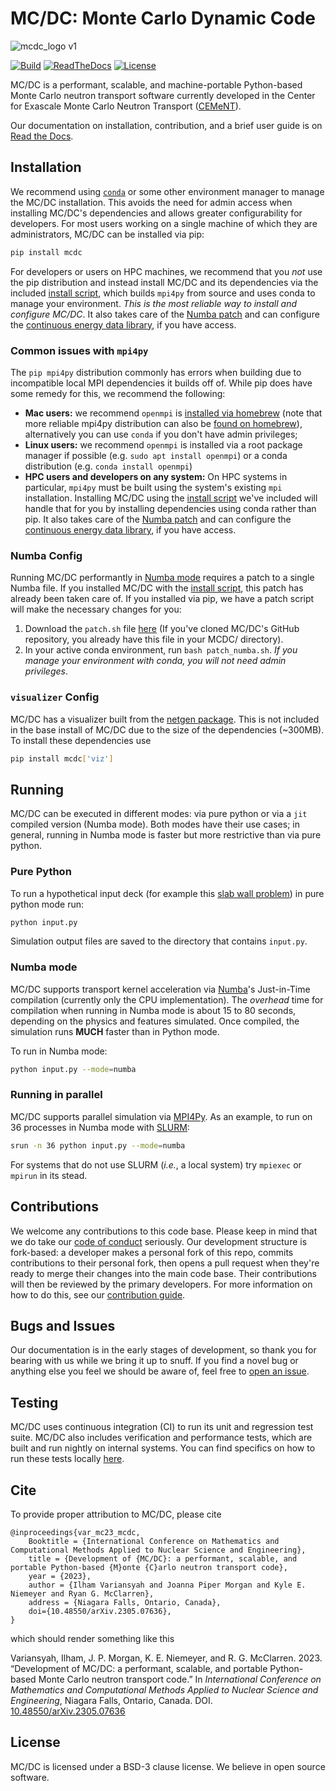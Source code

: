 # MC/DC: Monte Carlo Dynamic Code

![mcdc_logo v1](https://user-images.githubusercontent.com/26186244/173467190-74d9b09a-ef7d-4f0e-8bdf-4a076de7c43c.svg)

[![Build](https://github.com/CEMeNT-PSAAP/MCDC/actions/workflows/mpi_numba_reg.yml/badge.svg)](https://github.com/CEMeNT-PSAAP/MCDC/actions/workflows/mpi_numba_reg.yml)
[![ReadTheDocs](https://readthedocs.org/projects/cement-psaapgithubio/badge/?version=latest&style=flat)](https://cement-psaapgithubio.readthedocs.org/en/latest/ )
[![License](https://img.shields.io/badge/License-BSD_3--Clause-blue.svg)](https://opensource.org/licenses/BSD-3-Clause)



MC/DC is a performant, scalable, and machine-portable Python-based Monte Carlo 
neutron transport software currently developed in the Center for Exascale Monte 
Carlo Neutron Transport ([CEMeNT](https://cement-psaap.github.io/)).

Our documentation on installation, contribution, and a brief user guide is on [Read the Docs](https://cement-psaapgithubio.readthedocs.io/en/latest/).

## Installation

We recommend using [`conda`](https://conda.io/projects/conda/en/latest/user-guide/install/index.html) or some other environment manager to manage the MC/DC installation.
This avoids the need for admin access when installing MC/DC's dependencies and allows greater configurability for developers.
For most users working on a single machine of which they are administrators, MC/DC can be installed via pip:
```bash
pip install mcdc
```
For developers or users on HPC machines, we recommend that you *not* use the pip distribution and instead install MC/DC and its dependencies via the included [install script](https://cement-psaapgithubio.readthedocs.io/en/latest/install.html), which builds `mpi4py` from source and uses conda to manage your environment. *This is the most reliable way to install and configure MC/DC*. It also takes care of the [Numba patch]() and can configure the [continuous energy data library](), if you have access.

### Common issues with `mpi4py`

The `pip mpi4py` distribution commonly has errors when building due to incompatible local MPI dependencies it builds off of. While pip does have some remedy for this, we recommend the following:
* **Mac users:** we recommend `openmpi` is [installed via homebrew](https://formulae.brew.sh/formula/open-mpi) (note that more reliable mpi4py distribution can also be [found on homebrew](https://formulae.brew.sh/formula/mpi4py)), alternatively you can use `conda` if you don't have admin privileges;
* **Linux users:** we recommend `openmpi` is installed via a root package manager if possible (e.g. `sudo apt install openmpi`) or a conda distribution (e.g. `conda install openmpi`)
* **HPC users and developers on any system:** On HPC systems in particular, `mpi4py` must be built using the system's existing `mpi` installation. Installing MC/DC using the [install script](https://cement-psaapgithubio.readthedocs.io/en/latest/install.html) we've included will handle that for you by installing dependencies using conda rather than pip. It also takes care of the [Numba patch]() and can configure the [continuous energy data library](), if you have access.

### Numba Config

Running MC/DC performantly in [Numba mode](#numba-mode) requires a patch to a single Numba file. If you installed MC/DC with the [install script](https://cement-psaapgithubio.readthedocs.io/en/latest/install.html), this patch has already been taken care of. If you installed via pip, we have a patch script will make the necessary changes for you:
1. Download the `patch.sh` file [here]() (If you've cloned MC/DC's GitHub repository, you already have this file in your MCDC/ directory).
2. In your active conda environment, run `bash patch_numba.sh`.
*If you manage your environment with conda, you will not need admin privileges*.

### `visualizer` Config

MC/DC has a visualizer built from the [netgen package](https://ngsolve.org/). This is not included in the base install of MC/DC due to the size of the dependencies (~300MB). To install these dependencies use
```bash
pip install mcdc['viz']
```

## Running

MC/DC can be executed in different modes: via pure python or via a `jit` compiled version (Numba mode). 
Both modes have their use cases; in general, running in Numba mode is faster but more restrictive than via pure python.

### Pure Python

To run a hypothetical input deck (for example this [slab wall problem](https://github.com/CEMeNT-PSAAP/MCDC/tree/main/examples/fixed_source/slab_absorbium)) in pure python mode run:

```bash
python input.py
```

Simulation output files are saved to the directory that contains `input.py`.

### Numba mode

MC/DC supports transport kernel acceleration via 
[Numba](https://numba.readthedocs.io/en/stable/index.html)'s Just-in-Time 
compilation (currently only the CPU implementation). The *overhead* time for compilation
when running in Numba mode is about 15 to 80 seconds, depending on the physics and features 
simulated. Once compiled, the simulation runs **MUCH** faster than in 
Python mode.

To run in Numba mode:

```bash
python input.py --mode=numba
```

### Running in parallel

MC/DC supports parallel simulation via 
[MPI4Py](https://mpi4py.readthedocs.io/en/stable/). As an example, to run on 36 
processes in Numba mode with [SLURM](https://slurm.schedmd.com/documentation.html):

```bash
srun -n 36 python input.py --mode=numba
```

For systems that do not use SLURM (*i.e.*, a local system) try `mpiexec` or `mpirun` in its stead.

## Contributions

We welcome any contributions to this code base.
Please keep in mind that we do take our [code of conduct](https://github.com/CEMeNT-PSAAP/MCDC/blob/main/CODE_OF_CONDUCT.md) seriously.
Our development structure is fork-based: a developer makes a personal fork of this repo, commits contributions to their personal fork, then opens a pull request when they're ready to merge their changes into the main code base. Their contributions will then be reviewed by the primary developers. For more information on how to do this, see our [contribution guide]().

## Bugs and Issues

Our documentation is in the early stages of development, so thank you for bearing with us while we bring it up to snuff.
If you find a novel bug or anything else you feel we should be aware of, feel free to [open an issue](https://github.com/CEMeNT-PSAAP/MCDC/issues).

## Testing

MC/DC uses continuous integration (CI) to run its unit and regression test suite. 
MC/DC also includes verification and performance tests, which are built and run nightly on internal systems.
You can find specifics on how to run these tests locally [here](https://github.com/CEMeNT-PSAAP/MCDC/tree/main/test/regression).

## Cite

To provide proper attribution to MC/DC, please cite
```
@inproceedings{var_mc23_mcdc,
    Booktitle = {International Conference on Mathematics and Computational Methods Applied to Nuclear Science and Engineering},
    title = {Development of {MC/DC}: a performant, scalable, and portable Python-based {M}onte {C}arlo neutron transport code},
    year = {2023},
    author = {Ilham Variansyah and Joanna Piper Morgan and Kyle E. Niemeyer and Ryan G. McClarren},
    address = {Niagara Falls, Ontario, Canada},
    doi={10.48550/arXiv.2305.07636},
}
```
which should render something like this

Variansyah, Ilham, J. P. Morgan, K. E. Niemeyer, and R. G. McClarren. 2023. “Development of MC/DC: a performant, scalable, and portable Python-based Monte Carlo neutron transport code.” In *International Conference on Mathematics and Computational Methods Applied to Nuclear Science and Engineering*, Niagara Falls, Ontario, Canada. DOI. [10.48550/arXiv.2305.07636](https://doi.org/10.48550/arXiv.2305.07636)

## License

MC/DC is licensed under a BSD-3 clause license. We believe in open source software.
